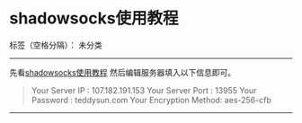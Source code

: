 # shadowsocks使用教程

标签（空格分隔）： 未分类

---
先看[shadowsocks使用教程](https://github.com/Shadowsocks-Wiki/shadowsocks/blob/master/2-windows-setup-guide-cn.md)
然后编辑服务器填入以下信息即可。
> Your Server IP        :  107.182.191.153
> Your Server Port      :  13955
> Your Password         :  teddysun.com
> Your Encryption Method:  aes-256-cfb

---